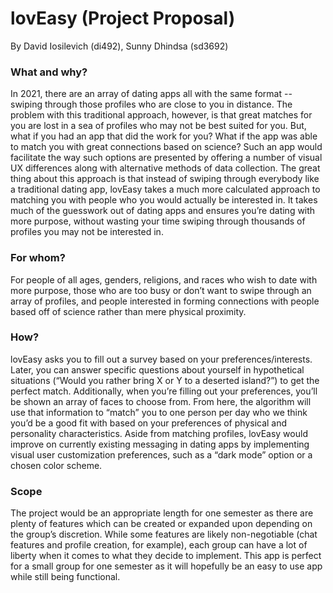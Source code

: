 # lovEasy (Project Proposal)
By David Iosilevich (di492), Sunny Dhindsa (sd3692)


### What and why?
In 2021, there are an array of dating apps all with the same format -- swiping through those profiles who are close to you in distance. The problem with this traditional approach, however, is that great matches for you are lost in a sea of profiles who may not be best suited for you. But, what if you had an app that did the work for you? What if the app was able to match you with great connections based on science? Such an app would facilitate the way such options are presented by offering a number of visual UX differences along with alternative methods of data collection. The great thing about this approach is that instead of swiping through everybody like a traditional dating app, lovEasy takes a much more calculated approach to matching you with people who you would actually be interested in. It takes much of the guesswork out of dating apps and ensures you’re dating with more purpose, without wasting your time swiping through thousands of profiles you may not be interested in. 


### For whom?
For people of all ages, genders, religions, and races who wish to date with more purpose, those who are too busy or don’t want to swipe through an array of profiles, and people interested in forming connections with people based off of science rather than mere physical proximity. 


### How?
lovEasy asks you to fill out a survey based on your preferences/interests. Later, you can answer specific questions about yourself in hypothetical situations (“Would you rather bring X or Y to a deserted island?”) to get the perfect match. Additionally, when you’re filling out your preferences, you’ll be shown an array of faces to choose from. From here, the algorithm will use that information to “match” you to one person per day who we think you’d be a good fit with based on your preferences of physical and personality characteristics. Aside from matching profiles, lovEasy would improve on currently existing messaging in dating apps by implementing visual user customization preferences, such as a “dark mode” option or a chosen color scheme.

### Scope
The project would be an appropriate length for one semester as there are plenty of features which can be created or expanded upon depending on the group’s discretion. While some features are likely non-negotiable (chat features and profile creation, for example), each group can have a lot of liberty when it comes to what they decide to implement. This app is perfect for a small group for one semester as it will hopefully be an easy to use app while still being functional. 

